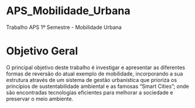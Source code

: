 # APS_Mobilidade_Urbana
Trabalho APS 1º Semestre - Mobilidade Urbana

# Objetivo Geral

O principal objetivo deste trabalho é investigar e apresentar as diferentes formas de reversão do atual exemplo de mobilidade, incorporando a sua estrutura através de um sistema de gestão urbanística que prioriza os princípios de sustentabilidade ambiental e as famosas “Smart Cities”; onde são encontradas tecnologias eficientes para melhorar a sociedade e preservar o meio ambiente. 
